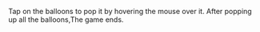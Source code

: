 Tap on the balloons to pop it by hovering the mouse over it.
After popping up all the balloons,The game ends.

